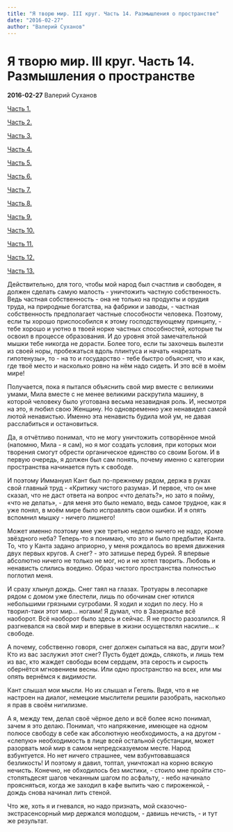 ```yaml
---
title: "Я творю мир. III круг. Часть 14. Размышления о пространстве"
date: "2016-02-27"
author: "Валерий Суханов"
---
```


# Я творю мир. III круг. Часть 14. Размышления о пространстве

**2016-02-27** Валерий Суханов

[Часть 1.](/9738.md)

[Часть 2.](/9750.md)

[Часть 3.](/9750.md)

[Часть 4.](/9750.md)

[Часть 5.](/9754.md)

[Часть 6.](/9757.md)

[Часть 7.](/9759.md)

[Часть 8.](/9798.md)

[Часть 9.](/9800.md)

[Часть 10.](/9802.md)

[Часть 11.](/9804.md)

[Часть 12.](/9806.md)

[Часть 13.](/9808.md)

[ ](/9806.md)

Действительно, для того, чтобы мой народ был счастлив и свободен, я должен сделать самую малость - уничтожить частную собственность. Ведь частная собственность - она не только на продукты и орудия труда, на природные богатства, на фабрики и заводы, - частная собственность предполагает частные способности человека. Поэтому, если ты хорошо приспособился к этому господствующему принципу, - тебе хорошо и уютно в твоей норке частных способностей, которые ты освоил в процессе образования. И до уровня этой замечательной мышки тебе никогда не дорасти. Более того, если ты захочешь вылезти из своей норы, пробежаться вдоль плинтуса и начать «нарезать гипотенузы», то - на то и государство - тебе быстро объяснят, что и как, где твоё место и насколько ровно на нём надо сидеть. И это всё в моём мире!

Получается, пока я пытался объяснить свой мир вместе с великими умами, Мила вместе с не менее великими раскрутила машину, в которой человеку было уготована весьма незавидная роль. И, несмотря на это, я любил свою Женщину. Но одновременно уже ненавидел самой лютой ненавистью. Именно эта ненависть будила мой ум, не давая расслабиться и остановиться.

Да, я отчётливо понимал, что не могу уничтожить сотворённое мной (напомню, Мила - я сам), но я мог создать условия, при которых мои творения смогут обрести органическое единство со своим Богом. И в первую очередь, я должен был сам понять, почему именно с категории пространства начинается путь к свободе.

И поэтому Иммануил Кант был по-прежнему рядом, держа в руках свой главный труд - «Критику чистого разума». И первое, что он мне сказал, что не даст ответа на вопрос «что делать?», но зато я пойму, «что не делать», - для меня это было немало, ведь самое трудное, как я уже понял, в моём мире было исправлять свои ошибки. И я опять вспомнил мышку - ничего лишнего!

Может именно поэтому мне уже третью неделю ничего не надо, кроме звёздного неба? Теперь-то я понимаю, что это и было предбытие Канта. То, что у Канта задано априорно, у меня рождалось во время движения двух первых кругов. А снег? - это затишье перед бурей. Я впервые абсолютно ничего не только не мог, но и не хотел творить. Любовь и ненависть слились воедино. Образ чистого пространства полностью поглотил меня.

И сразу хлынул дождь. Снег таял на глазах. Тротуары в лесопарке рядом с домом уже блестели, лишь по обочинам снег ютился небольшими грязными сугробами. Я ходил и ходил по лесу. Но я творил-таки этот мир... ногами! Я думал, что в Зазеркалье всё наоборот. Всё наоборот было здесь и сейчас. Я не просто разозлился. Я разгневался на свой мир и впервые в жизни осуществлял насилие... к свободе.

А почему, собственно говоря, снег должен сыпаться на вас, други мои? Кто из вас заслужил этот снег? Пусть будет дождь, слякоть, и лишь тем из вас, кто жаждет свободы всем сердцем, эта серость и сырость обернётся мгновением весны. Или одно пространство на всех, или мы опять вернёмся к *видимости*.

Кант слышал мои мысли. Но их слышал и Гегель. Видя, что я не настроен на диалог, немецкие мыслители решили разобрать, насколько я прав в своём нигилизме.

А я, между тем, делал своё чёрное дело и всё более ясно понимал, зачем я это делаю. Понимал, что напряжение, имеющее на одном полюсе свободу в себе как абсолютную необходимость, а на другом - «слепую» необходимость в лице всей остальной субстанции, может разорвать мой мир в самом непредсказуемом месте. Народ взбунтуется. Но нет ничего страшнее, чем взбунтовавшаяся безликость! И поэтому я давил, топтал, уничтожал на корню всякую нечисть. Конечно, не обходилось без мистики, - стоило мне пройти сто-стопятьдесят шагов чеканным шагом по асфальту, - небо начинало проясняться, когда же заходил в кафе выпить чаю с пироженкой, - дождь снова начинал лить стеной.

Что же, хоть я и гневался, но надо признать, мой сказочно-экстрасенсорный мир держался молодцом, - давишь нечисть, - и тут же результат.